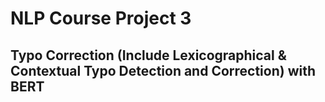 # NLP Course Project 3
## Typo Correction (Include Lexicographical & Contextual Typo Detection and Correction) with BERT

